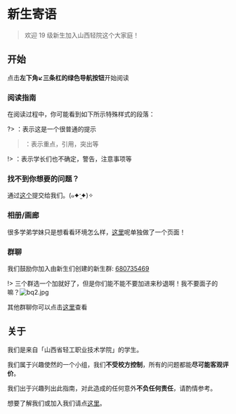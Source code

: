 # 新生寄语

> 欢迎 19 级新生加入山西轻院这个大家庭！

## 开始

点击**左下角↙三条杠的绿色导航按钮**开始阅读

### 阅读指南

在阅读过程中，你可能看到如下所示特殊样式的段落：

?> ：表示这是一个很普通的提示

> ：表示重点，引用，突出等

!> ：表示学长们也不确定，警告，注意事项等

### 找不到你想要的问题？

通过[这个](https://wj.qq.com/s/2313147/f4ce)提交给我们。(๑✦ˑ̫✦)✧

### 相册/画廊

很多学弟学妹只是想看看环境怎么样，[这里](gallery.md)呢单独做了一个页面！

### 群聊

我们鼓励你加入由新生们创建的新生群: [680735469](https://shang.qq.com/wpa/qunwpa?idkey=40559d659d38634a97afd6123caf00025646f637d05508c7ac840b2d78f76a39)

!> 三个群选一个加就好了，但是你们能不能不要加进来秒退啊！我不要面子的嘛？![bq2.jpg](https://i.loli.net/2018/07/30/5b5e8574c76da.jpg)

其他群聊你可以点击[这里](qqgroup.md)查看

## 关于

我们是来自「山西省轻工职业技术学院」的学生。

我们属于兴趣使然的一个小组，我们**不受校方控制**，所有的问题都能**尽可能客观评价**。

我们出于兴趣列出此指南，对此造成的任何意外**不负任何责任**，请酌情参考。

想要了解我们或加入我们请点[这里](https://github.com/sxqgzy)。
